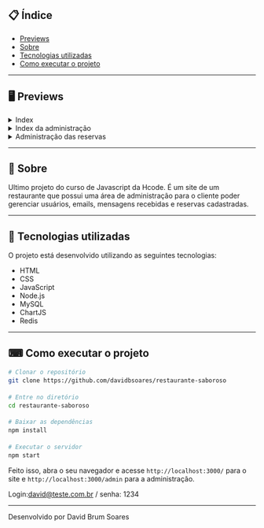 ## 📋 Índice

- [Previews](#-Previews)
- [Sobre](#-Sobre)
- [Tecnologias utilizadas](#-Tecnologias-utilizadas)
- [Como executar o projeto](#-Como-executar-o-projeto)

---

## 🖥 Previews
<details>
  <summary>Index</summary>
  
  ![](/previews/index.png)
  
</details>

<details>
  <summary>Index da administração</summary>
  
  ![](/previews/admin.png)
  
</details>

<details>
  <summary>Administração das reservas</summary>
  
  ![](/previews/admin-reservations.png)
  
</details>

---

## 📖 Sobre 

Ultimo projeto do curso de Javascript da Hcode. É um site de um restaurante que possui uma área de administração para o cliente poder gerenciar usuários, emails, mensagens recebidas e reservas cadastradas.

--- 

## 🚀 Tecnologias utilizadas

O projeto está desenvolvido utilizando as seguintes tecnologias:

- HTML
- CSS
- JavaScript
- Node.js 
- MySQL 
- ChartJS
- Redis

--- 

## ⌨ Como executar o projeto

```bash
# Clonar o repositório
git clone https://github.com/davidbsoares/restaurante-saboroso

# Entre no diretório
cd restaurante-saboroso

# Baixar as dependências
npm install

# Executar o servidor
npm start
```

Feito isso, abra o seu navegador e acesse `http://localhost:3000/` para o site e `http://localhost:3000/admin` para a administração.

Login:david@teste.com.br / senha: 1234

---


Desenvolvido por David Brum Soares
